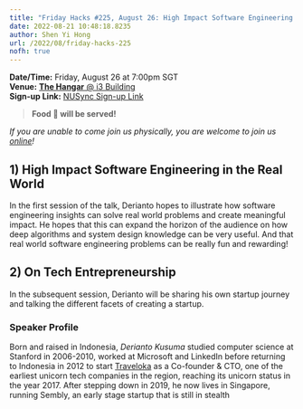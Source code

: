 ```yaml
---
title: "Friday Hacks #225, August 26: High Impact Software Engineering in the Real World | On Tech Entrepreneurship"
date: 2022-08-21 10:48:18.8235
author: Shen Yi Hong
url: /2022/08/friday-hacks-225
nofh: true
---
```


**Date/Time:** Friday, August 26 at 7:00pm SGT<br />
**Venue:** [**The Hangar** @ i3 Building](https://goo.gl/maps/aUMwWptKFsajR93b9)<br />
**Sign-up Link:** [NUSync Sign-up Link](https://nus.campuslabs.com/engage/submitter/form/start/553749)<br />

> **Food 🍕 will be served!**

_If you are unable to come join us physically, you are welcome to join us [online](https://nus-sg.zoom.us/j/83482473723?pwd=TW5nWitzRFlhOWdLaEVKYlVGMjJDdz09)!_

## 1) High Impact Software Engineering in the Real World

In the first session of the talk, Derianto hopes to illustrate how software engineering insights can solve real world problems and create meaningful impact. He hopes that this can expand the horizon of the audience on how deep algorithms and system design knowledge can be very useful. And that real world software engineering problems can be really fun and rewarding!

## 2) On Tech Entrepreneurship

In the subsequent session, Derianto will be sharing his own startup journey and talking the different facets of creating a startup.

### Speaker Profile

Born and raised in Indonesia, _Derianto Kusuma_ studied computer science at Stanford in 2006-2010, worked at Microsoft and LinkedIn before returning to Indonesia in 2012 to start [Traveloka](https://www.traveloka.com/en-sg/) as a Co-founder & CTO, one of the earliest unicorn tech companies in the region, reaching its unicorn status in the year 2017. After stepping down in 2019, he now lives in Singapore, running Sembly, an early stage startup that is still in stealth
